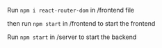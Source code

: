 Run `npm i react-router-dom` in /frontend file

then run `npm start` in /frontend to start the frontend 

Run `npm start` in /server to start the backend
